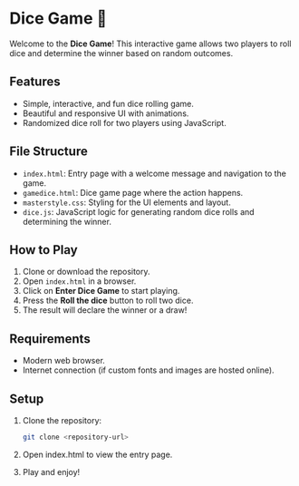 # Dice Game 🎲

Welcome to the **Dice Game**! This interactive game allows two players to roll dice and determine the winner based on random outcomes.

## Features
- Simple, interactive, and fun dice rolling game.
- Beautiful and responsive UI with animations.
- Randomized dice roll for two players using JavaScript.

## File Structure
- `index.html`: Entry page with a welcome message and navigation to the game.
- `gamedice.html`: Dice game page where the action happens.
- `masterstyle.css`: Styling for the UI elements and layout.
- `dice.js`: JavaScript logic for generating random dice rolls and determining the winner.

## How to Play
1. Clone or download the repository.
2. Open `index.html` in a browser.
3. Click on **Enter Dice Game** to start playing.
4. Press the **Roll the dice** button to roll two dice.
5. The result will declare the winner or a draw!

## Requirements
- Modern web browser.
- Internet connection (if custom fonts and images are hosted online).

## Setup
1. Clone the repository:
   ```bash
   git clone <repository-url>
2. Open index.html to view the entry page.

3. Play and enjoy!